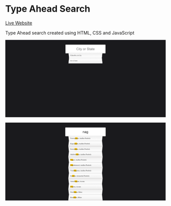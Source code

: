 Type Ahead Search
=================  

[Live Website](https://utkarshpathrabe.github.io/Type-Ahead-JS/)  

Type Ahead search created using HTML, CSS and JavaScript  

![Welcome Page](./assets/welcome_page.png)  

![Type Ahead](./assets/type_ahead.png)  